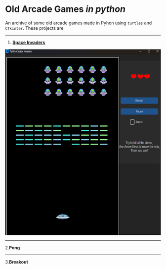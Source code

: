 # Old Arcade Games *in python*

An archive of some old arcade games made in Pyhon using `turtles` and `CTkinter`.
These projects are 

---

1. [**Space Invaders**](https://github.com/Id-Dark-Dragon/Python-Mini-Games/tree/main/1-Space-invaders)

<img src="https://github.com/Id-Dark-Dragon/Python-Mini-Games/blob/main/1-Space-invaders/images-git/Screenshot%202023-11-13%20095027.png" width="600" height=600>

---

2.**Pong**

---

3.**Breakout**

